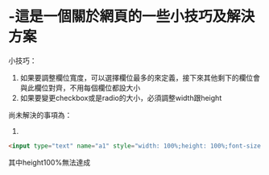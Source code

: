 # -這是一個關於網頁的一些小技巧及解決方案
小技巧：
1. 如果要調整欄位寬度，可以選擇欄位最多的來定義，接下來其他剩下的欄位會與此欄位對齊，不用每個欄位都設大小
2. 如果要變更checkbox或是radio的大小，必須調整width跟height

尚未解決的事項為：

1. 
~~~html
<input type="text" name="a1" style="width: 100%;height: 100%;font-size: 30pt;font-family: DFKai-sb;margin: 0; border: none">  <br>
~~~
其中height100%無法達成
